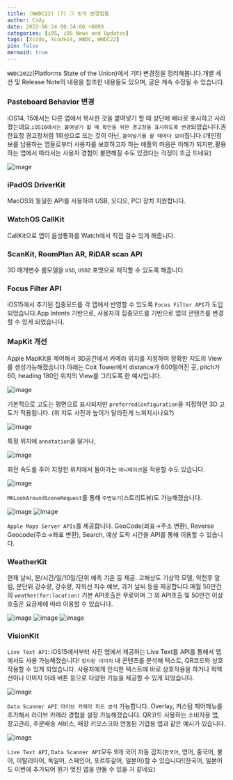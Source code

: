 ```yaml
---
title: (WWDC22) (7) 그 밖의 변경점들
author: Cody
date: 2022-06-24 00:34:00 +0800
categories: [iOS, iOS News and Updates]
tags: [Xcode, Xcode14, WWDC, WWDC22]
pin: false
mermaid: true
---
```

`WWDC2022`(Platforms State of the Union)에서 기타 변경점을 정리해봅니다.개별 세션 및 Release Note의 내용을 참조한 내용들도 있으며, 글은 계속 수정될 수 있습니다.

### Pasteboard Behavior 변경

iOS14, 15에서는 다른 앱에서 복사한 것을 붙여넣기 할 때 상단에 배너로 표시하고 사라졌는데요.`iOS16에서는 붙여넣기 할 때 확인을 위한 경고창을 표시하도록 변경`되었습니다.권한요청 경고창처럼 1회성으로 뜨는 것이 아닌, `붙여넣기를 할 때마다 보여`집니다.(개인정보를 남용하는 앱들로부터 사용자를 보호하고자 하는 애플의 마음은 이해가 되지만,활용하는 앱에서 따라서는 사용자 경험이 불편해질 수도 있겠다는 걱정이 조금 드네요)

![image](https://github.com/swiftycody/swiftycody.github.io/assets/9062513/6192a480-ae69-4c76-9a39-79090995038a)

### iPadOS DriverKit

MacOS와 동일한 API를 사용하여 USB, 오디오, PCI 장치 지원합니다.

### WatchOS CallKit

CallKit으로 앱이 음성통화를 Watch에서 직접 걸수 있게 해줍니다.

### ScanKit, RoomPlan AR, RiDAR scan API

3D 매개변수 룸모델을 `USD`, `USDZ` 포멧으로 제작할 수 있도록 해줍니다.

### Focus Filter API

iOS15에서 추가된 집중모드를 각 앱에서 반영할 수 있도록 `Focus Filter API`가 도입되었습니다.App Intents 기반으로, 사용자의 집중모드를 기반으로 앱의 콘텐츠를 변경할 수 있게 되었습니다.

### MapKit 개선

Apple MapKit을 제어해서 3D공간에서 카메라 위치를 지정하여 정확한 지도의 View를 생성가능해졌습니다.아래는 Coit Tower에서 distance가 600떨어진 곳, pitch가 60, heading 180인 위치의 View를 그리도록 한 예시입니다.

![image](https://github.com/swiftycody/swiftycody.github.io/assets/9062513/e04264f6-795e-4919-ab90-71027fd6015e)

기본적으로 고도는 평면으로 표시되지만 `preferredConfiguration`을 지정하면 3D 고도가 적용됩니다. (위 지도 사진과 높이가 달라진게 느껴지시나요?)

![image](https://github.com/swiftycody/swiftycody.github.io/assets/9062513/8c916cd3-819b-4178-b7a4-b82a7f261e15)

특정 위치에 `annotation`을 달거나,

![image](https://github.com/swiftycody/swiftycody.github.io/assets/9062513/c80dafdb-08f7-459b-93b4-b86cc455b77e)

회전 속도를 주어 지정한 위치에서 돌아가는 `애니메이션`을 적용할 수도 있습니다.

![image](https://github.com/swiftycody/swiftycody.github.io/assets/9062513/180b97db-384a-486c-ae64-4d20a7a86f08)

`MKLookAroundSceneRequest`를 통해 `주변보기`(스트리트뷰)도 가능해졌습니다.

![image](https://github.com/swiftycody/swiftycody.github.io/assets/9062513/38ba906b-721b-4c3b-8416-b6436ef7c3ea)
![image](https://github.com/swiftycody/swiftycody.github.io/assets/9062513/95f1b7b5-7aaf-43f5-b6e6-c2451ce9309e)

`Apple Maps Server APIs`를 제공합니다. GeoCode(좌표→주소 변환), Reverse Geocode(주소→좌표 변환), Search, 예상 도착 시간을 API를 통해 이용할 수 있습니다.

### WeatherKit

현재 날씨, 분/시간/일/10일/단위 예측 기온 등 제공. 고해상도 기상학 모델, 악천후 알림, 분단위 강수량, 강수량, 자외선 지수 예보, 과거 날씨 등을 제공합니다.매월 50만건의 `weather(for:location)` 기본 API호출은 무료이며 그 외 API호출 및 50만건 이상 호출은 요금제에 따라 이용할 수 있습니다.

![image](https://github.com/swiftycody/swiftycody.github.io/assets/9062513/04d6c4e5-6fc7-4353-a0bb-ba706e2fc326)
![image](https://github.com/swiftycody/swiftycody.github.io/assets/9062513/b047292d-4d99-4d90-8aea-9445343023f6)
![image](https://github.com/swiftycody/swiftycody.github.io/assets/9062513/c49eedfe-befc-4143-9d0f-739f59928d97)

### VisionKit

`Live Text API`: iOS15에서부터 사진 앱에서 제공하는 Live Text를 API를 통해서 앱에서도 사용 가능해졌습니다! `정지된 이미지` 내 콘텐츠를 분석해 텍스트, QR코드와 상호작용할 수 있게 되었습니다. 사용자에게 인식한 텍스트에 바로 상호작용을 하거나 퀵액션이나 이미지 아래 버튼 등으로 다양한 기능을 제공할 수 있게 되었습니다.

![image](https://github.com/swiftycody/swiftycody.github.io/assets/9062513/e3f35f23-4db4-4d0a-9538-190651bf820b)

`Data Scanner API`: `라이브 카메라 피드 분석` 가능합니다. Overlay, 커스텀 제어메뉴를 추가해서 라이브 카메라 경험을 설정 가능해졌습니다. QR코드 사용하는 소비자용 앱, 창고관리, 주문배송 서비스, 매장 키오스크와 연동된 기업용 앱과 같은 예시가 있습니다.

![image](https://github.com/swiftycody/swiftycody.github.io/assets/9062513/33b0e03f-542a-41a6-974d-305bb28235a2)

`Live Text API`, `Data Scanner API`모두 9개 국어 자동 감지(`한국어`, 영어, 중국어, 불어, 이탈리아어, 독일어, 스페인어, 포르투갈어, 일본어)할 수 있습니다!(한국어, 일본어도 이번에 추가되어 뭔가 멋진 앱을 만들 수 있을 거 같네요)